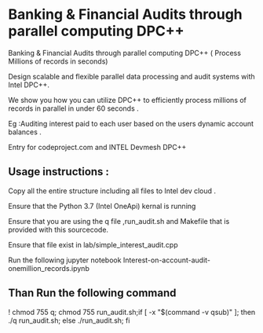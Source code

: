 # Banking & Financial Audits through parallel computing DPC++ 

Banking &amp; Financial Audits through parallel computing DPC++ ( Process Millions of records in seconds)

Design scalable and flexible  parallel data processing and audit systems with Intel DPC++.  

We show you how you can utilize DPC++  to  efficiently process millions of records in parallel in under 60 seconds .

Eg :Auditing interest  paid to each user based on the users dynamic account  balances . 


Entry for codeproject.com and INTEL Devmesh  DPC++



## Usage instructions :
Copy  all the entire structure including all files to  Intel dev cloud .

Ensure that the  Python 3.7 (Intel OneApi)  kernal is running

Ensure that you are using the q file ,run_audit.sh and Makefile that is provided with this sourcecode.

Ensure that file exist in  lab/simple_interest_audit.cpp


Run the following  jupyter notebook  Interest-on-account-audit-onemillion_records.ipynb

## Than Run  the following command
! chmod 755 q; chmod 755 run_audit.sh;if [ -x "$(command -v qsub)" ]; then ./q run_audit.sh; else ./run_audit.sh; fi 

